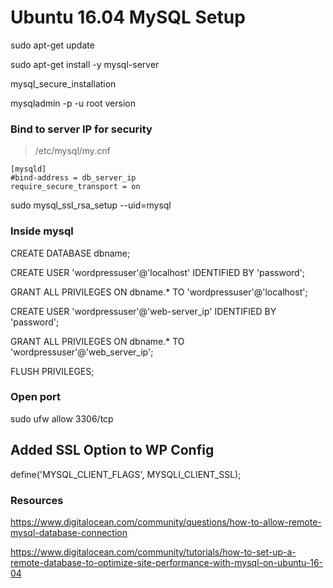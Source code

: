 # Ubuntu 16.04 MySQL Setup

sudo apt-get update

sudo apt-get install -y mysql-server

mysql_secure_installation

mysqladmin -p -u root version

### Bind to server IP for security

> /etc/mysql/my.cnf
```
[mysqld]
#bind-address = db_server_ip
require_secure_transport = on
```

sudo mysql_ssl_rsa_setup --uid=mysql

### Inside mysql

CREATE DATABASE dbname;

CREATE USER 'wordpressuser'@'localhost' IDENTIFIED BY 'password';

GRANT ALL PRIVILEGES ON dbname.* TO 'wordpressuser'@'localhost';

CREATE USER 'wordpressuser'@'web-server_ip' IDENTIFIED BY 'password';

GRANT ALL PRIVILEGES ON dbname.* TO 'wordpressuser'@'web_server_ip';

FLUSH PRIVILEGES;

### Open port

sudo ufw allow 3306/tcp

## Added SSL Option to WP Config

define('MYSQL_CLIENT_FLAGS', MYSQLI_CLIENT_SSL);

### Resources

https://www.digitalocean.com/community/questions/how-to-allow-remote-mysql-database-connection

https://www.digitalocean.com/community/tutorials/how-to-set-up-a-remote-database-to-optimize-site-performance-with-mysql-on-ubuntu-16-04

